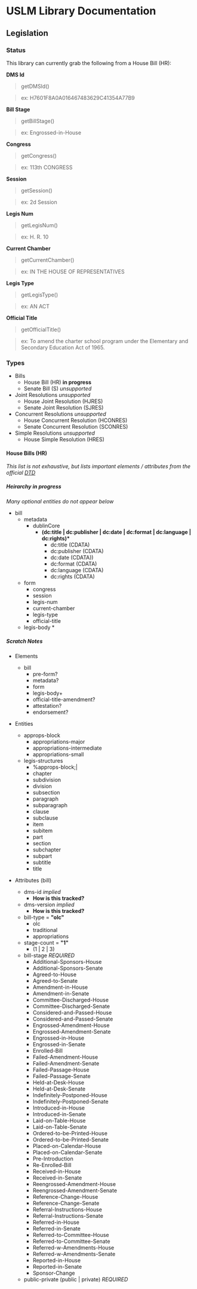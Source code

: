 # USLM Library Documentation

## Legislation

### Status

This library can currently grab the following from a House Bill (HR):

**DMS Id**
> getDMSId()

> ex: H7601F8A0A016467483629C41354A77B9

**Bill Stage**
> getBillStage()

> ex: Engrossed-in-House

**Congress**
> getCongress()

> ex: 113th CONGRESS

**Session**
> getSession()

> ex: 2d Session

**Legis Num**
> getLegisNum()

> ex: H. R. 10

**Current Chamber**
> getCurrentChamber()

> ex: IN THE HOUSE OF REPRESENTATIVES

**Legis Type**
> getLegisType()

> ex: AN ACT

**Official Title**
> getOfficialTitle()

> ex: To amend the charter school program under the Elementary and Secondary Education Act of 1965.


### Types

* Bills
  * House Bill (HR) **in progress**
  * Senate Bill (S) *unsupported*
* Joint Resolutions *unsupported*
  * House Joint Resolution (HJRES)
  * Senate Joint Resolution (SJRES)
* Concurrent Resolutions *unsupported*
  * House Concurrent Resolution (HCONRES)
  * Senate Concurrent Resolution (SCONRES)
* Simple Resolutions *unsupported*
  * House Simple Resolution (HRES)

#### House Bills (HR)

*This list is not exhaustive, but lists important elements / attributes from the official [DTD](http://www.gpo.gov/fdsys/bulkdata/BILLS/resources/bill.dtd)*

##### Heirarchy **in progress**

*Many optional entities do not appear below*

* bill
  * metadata
    * dublinCore
      * **(dc:title | dc:publisher | dc:date | dc:format | dc:language | dc:rights)\***
        * dc:title (CDATA)
        * dc:publisher (CDATA)
        * dc:date (CDATA))
        * dc:format (CDATA)
        * dc:language (CDATA)
        * dc:rights (CDATA)
  * form
    * congress
    * session
    * legis-num
    * current-chamber
    * legis-type
    * official-title
  * legis-body
    * 

##### Scratch Notes
* Elements
  * bill
    * pre-form?
    * metadata?
    * form
    * legis-body+
    * official-title-amendment?
    * attestation?
    * endorsement?

* Entities
  * approps-block
    * appropriations-major
    * appropriations-intermediate
    * appropriations-small
  * legis-structures
    * %approps-block;|
    * chapter
    * subdivision
    * division
    * subsection
    * paragraph
    * subparagraph
    * clause
    * subclause
    * item
    * subitem
    * part
    * section
    * subchapter
    * subpart
    * subtitle
    * title

* Attributes (bill)
  * dms-id *implied*
    * **How is this tracked?**
  * dms-version *implied*
    * **How is this tracked?**
  * bill-type = **"olc"**
    * olc
    * traditional
    * appropriations
  * stage-count = **"1"**
    * (1 | 2 | 3)
  * bill-stage *REQUIRED*
    * Additional-Sponsors-House
    * Additional-Sponsors-Senate
    * Agreed-to-House
    * Agreed-to-Senate
    * Amendment-in-House
    * Amendment-in-Senate
    * Committee-Discharged-House
    * Committee-Discharged-Senate
    * Considered-and-Passed-House
    * Considered-and-Passed-Senate
    * Engrossed-Amendment-House
    * Engrossed-Amendment-Senate
    * Engrossed-in-House
    * Engrossed-in-Senate
    * Enrolled-Bill
    * Failed-Amendment-House
    * Failed-Amendment-Senate
    * Failed-Passage-House
    * Failed-Passage-Senate
    * Held-at-Desk-House
    * Held-at-Desk-Senate
    * Indefinitely-Postponed-House
    * Indefinitely-Postponed-Senate
    * Introduced-in-House
    * Introduced-in-Senate
    * Laid-on-Table-House
    * Laid-on-Table-Senate
    * Ordered-to-be-Printed-House
    * Ordered-to-be-Printed-Senate
    * Placed-on-Calendar-House
    * Placed-on-Calendar-Senate
    * Pre-Introduction
    * Re-Enrolled-Bill
    * Received-in-House
    * Received-in-Senate
    * Reengrossed-Amendment-House
    * Reengrossed-Amendment-Senate
    * Reference-Change-House
    * Reference-Change-Senate
    * Referral-Instructions-House
    * Referral-Instructions-Senate
    * Referred-in-House
    * Referred-in-Senate
    * Referred-to-Committee-House
    * Referred-to-Committee-Senate
    * Referred-w-Amendments-House
    * Referred-w-Amendments-Senate
    * Reported-in-House
    * Reported-in-Senate
    * Sponsor-Change
  * public-private (public | private) *REQUIRED*





